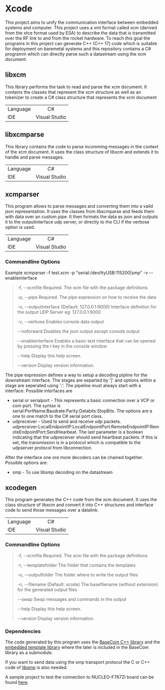 # Xcode

This project aims to unify the communication interface between embedded systems and computer. This project uses a xml format called xcm (derived from the xtce format used by ESA) to describe the data that is transmitted over the RF link to and from the rocket hardware.
To reach this goal the programs in this project can generate C++ (C++ 17) code which is suitable for deployment on baremetal systems and this repository contains a C# programm which can directly parse such a datastream using the xcm document.

## libxcm

This library performs the task to read and parse the xcm document. It contains the classes that represent the xcm structure as well as an tokenizer to create a C# class structure that represents the xcm document

|          |               |
| -------- | :-----------: |
| Language |      C#       |
| IDE      | Visual Studio |

## libxcmparse

This library contains the code to parse incomming messages in the context of the xcm document. It uses the class structure of libxcm and extends it to handle and parse messages.

|          |               |
| -------- | :-----------: |
| Language |      C#       |
| IDE      | Visual Studio |

## xcmparser

This program allows to parse messages and converting them into a valid json representation. It uses the classes from libxcmparse and feeds them with data over an custom pipe. It then formats the data as json and outputs it to the outputinterface udp server, or directly to the CLI if the verbose option is used.

|          |               |
| -------- | :-----------: |
| Language |      C#       |
| IDE      | Visual Studio |

### Commandline Options

Example xcmparser -f test.xcm -p "serial:/dev/ttyUSB:115200|smp" -v --enableinterface

 > -f, --xcmfile            Required. The xcm file with the package definitions
>
 > -p, --pipe               Required. The pipe expression on how to receive the data
>
 > -o, --outputinterface    (Default: 127.0.0.1:9000) Interface definition for the output UDP Server eg: 127.0.0.1:9000
>
 > -v, --verbose            Enables console data output
>
 > --noforward              Disables the json output except console output
>
 > --enableinterface        Enables a basic text interface that can be opened by pressing the t key in the console window
>
 > --help                   Display this help screen.
>
 > --version                Display version information.

 The pipe expression defines a way to setup a decoding pipline for the downstream interface. The stages are separted by '|' and options within a stage are seperated using ':'.
 The pipeline must always start with a interface. Possible interfaces are

* serial or serialport - This represents a basic connection over a VCP or com port. The syntax is serial:PortName:Baudrate:Parity:Databits:StopBits. The options are a one to one match to the C# serial port class.
* udpreceiver - Used to send and receive udp packets. udpreceiver:LocalEndpointIP:LocalEndpointPort:RemoteEndpointIP:RemoteEndpointPort:SendHearbeat. The last parameter is a boolean indicating that the udpreceiver should send heartbeat packets. If this is set, the transmission is in a protocol which is compatible to the udpserver protocol from libconnection.

After the interface one ore more decoders can be chained together. Possible options are:

* smp - To use libsmp decoding on the datastream

## xcodegen

This program generates the C++ code from the xcm document. It uses the class structure of libxcm and convert it into C++ structures and interface code to send those messages over a datalink.

|          |               |
| -------- | :-----------: |
| Language |      C#       |
| IDE      | Visual Studio |

### Commandline Options


>-f, --xcmfile           Required. The xcm file with the package definitions
>
 > -t, --templatefolder    The folder that contains the templates
>
 > -o, --outputfolder      The folder where to write the output files
>
 > -n, --filename          (Default: xcode) The basefilename (without extension) for the generated output files
>
 > --swap                  Swap messages and commands in the output
>
 > --help                  Display this help screen.
>
 > --version               Display version information.

 ### Dependencies

 The code generated by this program uses the [BaseCom C++ library](https://github.com/Freshdouble/BaseCom) and the [embedded template library](https://github.com/ETLCPP/etl) where the later is included in the BaseCom library as a submodule.

 If you want to send data using the smp transport protocol the C or C++ code of [libsmp](https://github.com/Freshdouble/libsmp) is also needed.

 A sample project to test the connection to NUCLEO-F767ZI board can be found [here](https://github.com/Freshdouble/STM32XCMTest).